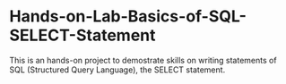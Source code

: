 # Hands-on-Lab-Basics-of-SQL-SELECT-Statement
This is an hands-on project to demostrate skills on writing statements of SQL (Structured Query Language), the SELECT statement. 
